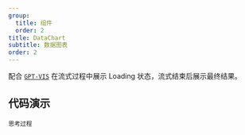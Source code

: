 ```yaml
---
group:
  title: 组件
  order: 2
title: DataChart
subtitle: 数据图表
order: 2
---
```


配合 [`GPT-VIS`](https://github.com/antvis/GPT-Vis) 在流式过程中展示 Loading 状态，流式结束后展示最终结果。

## 代码演示

<!-- prettier-ignore -->
<code src="./demo/components/dataChart.tsx" description="配合 `GPT-VIS` 渲染图表">思考过程</code>
